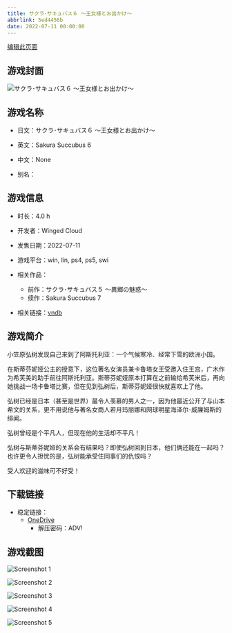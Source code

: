 ```yaml
---
title: サクラ･サキュバス６ ～王女様とお出かけ～
abbrlink: 5ed4456b
date: 2022-07-11 00:00:00
---
```

[编辑此页面](https://github.com/ACG-3/ADV3-source/blob/main/source/_posts/games/%E3%82%B5%E3%82%AF%E3%83%A9%EF%BD%A5%E3%82%B5%E3%82%AD%E3%83%A5%E3%83%90%E3%82%B9%EF%BC%96%20%EF%BD%9E%E7%8E%8B%E5%A5%B3%E6%A7%98%E3%81%A8%E3%81%8A%E5%87%BA%E3%81%8B%E3%81%91%EF%BD%9E.md)

## 游戏封面

![サクラ･サキュバス６ ～王女様とお出かけ～](https://pan.timero.xyz/d/onedrive/img_lib_001/%E3%82%B5%E3%82%AF%E3%83%A9%EF%BD%A5%E3%82%B5%E3%82%AD%E3%83%A5%E3%83%90%E3%82%B9%EF%BC%96%20%EF%BD%9E%E7%8E%8B%E5%A5%B3%E6%A7%98%E3%81%A8%E3%81%8A%E5%87%BA%E3%81%8B%E3%81%91%EF%BD%9E_cover.avif)


## 游戏名称

- 日文：サクラ･サキュバス６ ～王女様とお出かけ～
- 英文：Sakura Succubus 6
- 中文：None

- 别名：


## 游戏信息

- 时长：4.0 h
- 开发者：Winged Cloud
- 发售日期：2022-07-11
- 游戏平台：win, lin, ps4, ps5, swi
- 相关作品：
   - 前作：サクラ･サキュバス５ ～異郷の魅惑～
   - 续作：Sakura Succubus 7

- 相关链接：[vndb](https://vndb.org/v35291)


## 游戏简介

小笠原弘树发现自己来到了阿斯托利亚：一个气候寒冷、经常下雪的欧洲小国。

在斯蒂芬妮娅公主的授意下，这位著名女演员兼卡鲁塔女王受邀入住王宫，广木作为希芙美的助手前往阿斯托利亚。斯蒂芬妮娅原本打算在之前输给希芙米后，再向她挑战一场卡鲁塔比赛，但在见到弘树后，斯蒂芬妮娅很快就喜欢上了他。

弘树已经是日本（甚至是世界）最令人羡慕的男人之一，因为他最近公开了与山本希文的关系，更不用说他与著名女商人若月玛丽娜和网球明星海泽尔-威廉姆斯的绯闻。

弘树曾经是个平凡人，但现在他的生活却不平凡！

弘树与斯蒂芬妮娅的关系会有结果吗？即使弘树回到日本，他们俩还能在一起吗？也许更令人担忧的是，弘树能承受住同事们的仇恨吗？

受人欢迎的滋味可不好受！




## 下载链接

- 稳定链接：
    - [OneDrive](https://pan.timero.xyz/onedrive/adv_lib_001/%E3%82%B5%E3%82%AF%E3%83%A9%EF%BD%A5%E3%82%B5%E3%82%AD%E3%83%A5%E3%83%90%E3%82%B9%EF%BC%96%20%EF%BD%9E%E7%8E%8B%E5%A5%B3%E6%A7%98%E3%81%A8%E3%81%8A%E5%87%BA%E3%81%8B%E3%81%91%EF%BD%9E)
        - 解压密码：ADV!



## 游戏截图


![Screenshot 1](https://pan.timero.xyz/d/onedrive/img_lib_001/%E3%82%B5%E3%82%AF%E3%83%A9%EF%BD%A5%E3%82%B5%E3%82%AD%E3%83%A5%E3%83%90%E3%82%B9%EF%BC%96%20%EF%BD%9E%E7%8E%8B%E5%A5%B3%E6%A7%98%E3%81%A8%E3%81%8A%E5%87%BA%E3%81%8B%E3%81%91%EF%BD%9E_Screenshot_1.avif)

![Screenshot 2](https://pan.timero.xyz/d/onedrive/img_lib_001/%E3%82%B5%E3%82%AF%E3%83%A9%EF%BD%A5%E3%82%B5%E3%82%AD%E3%83%A5%E3%83%90%E3%82%B9%EF%BC%96%20%EF%BD%9E%E7%8E%8B%E5%A5%B3%E6%A7%98%E3%81%A8%E3%81%8A%E5%87%BA%E3%81%8B%E3%81%91%EF%BD%9E_Screenshot_2.avif)

![Screenshot 3](https://pan.timero.xyz/d/onedrive/img_lib_001/%E3%82%B5%E3%82%AF%E3%83%A9%EF%BD%A5%E3%82%B5%E3%82%AD%E3%83%A5%E3%83%90%E3%82%B9%EF%BC%96%20%EF%BD%9E%E7%8E%8B%E5%A5%B3%E6%A7%98%E3%81%A8%E3%81%8A%E5%87%BA%E3%81%8B%E3%81%91%EF%BD%9E_Screenshot_3.avif)

![Screenshot 4](https://pan.timero.xyz/d/onedrive/img_lib_001/%E3%82%B5%E3%82%AF%E3%83%A9%EF%BD%A5%E3%82%B5%E3%82%AD%E3%83%A5%E3%83%90%E3%82%B9%EF%BC%96%20%EF%BD%9E%E7%8E%8B%E5%A5%B3%E6%A7%98%E3%81%A8%E3%81%8A%E5%87%BA%E3%81%8B%E3%81%91%EF%BD%9E_Screenshot_4.avif)

![Screenshot 5](https://pan.timero.xyz/d/onedrive/img_lib_001/%E3%82%B5%E3%82%AF%E3%83%A9%EF%BD%A5%E3%82%B5%E3%82%AD%E3%83%A5%E3%83%90%E3%82%B9%EF%BC%96%20%EF%BD%9E%E7%8E%8B%E5%A5%B3%E6%A7%98%E3%81%A8%E3%81%8A%E5%87%BA%E3%81%8B%E3%81%91%EF%BD%9E_Screenshot_5.avif)

